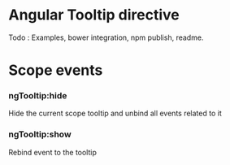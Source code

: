 # Angular Tooltip directive

Todo : Examples, bower integration, npm publish, readme.

# Scope events

### ngTooltip:hide

Hide the current scope tooltip and unbind all events related to it

### ngTooltip:show

Rebind event to the tooltip